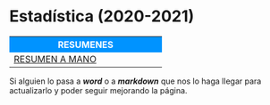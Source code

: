 # Estadística (2020-2021)



<table>  
	<tr style="background-color: rgb(0, 147, 255);">
    	<th width="60%" style="color:#FFFFFF">RESUMENES</th>
	</tr>   
    <tr>
		<td><a href="Resumenes/Álgebra y Matemática discreta.pdf">RESUMEN A MANO</a></td>
</table>

Si alguien lo pasa a ***word*** o a ***markdown*** que nos lo haga llegar para actualizarlo y poder seguir mejorando la página.
